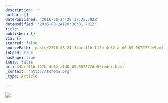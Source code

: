 ```yaml
---
description: ''
author: []
datePublished: '2016-08-24T20:37:35.392Z'
dateModified: '2016-08-24T20:36:31.731Z'
title: ''
publisher: {}
via: {}
starred: false
sourcePath: _posts/2016-08-24-34bcf11b-117b-4e62-afd0-89c087272de9.md
inFeed: true
hasPage: true
inNav: false
url: 34bcf11b-117b-4e62-afd0-89c087272de9/index.html
_context: 'http://schema.org'
_type: Article

---
```

![](https://the-grid-user-content.s3-us-west-2.amazonaws.com/934e4660-8ad5-455c-b7ae-06167794e3b4.jpg)